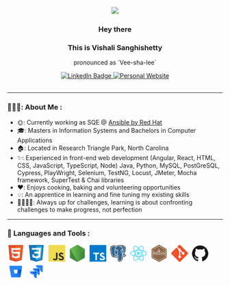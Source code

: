 <div id="header" align="center">
  <img src="https://emojipedia.org/apple/ios-16.4/woman-technologist-light-skin-tone.png" width="100"/>
  <h3>Hey there</h1>
  <h3>This is Vishali Sanghishetty</h2>
  <p>pronounced as `Vee-sha-lee`</p>

  <div id="badges">
    <a href="https://www.linkedin.com/in/vishalis/">
      <img src="https://img.shields.io/badge/LinkedIn-blue?style=for-the-badge&logo=linkedin&logoColor=white" alt="LinkedIn Badge" target="_blank"/>
    </a>
    <a href="https://vishalis.netlify.app/">
      <img src="https://img.shields.io/badge/-Personal%20Website-brightgreen?style=for-the-badge" alt="Personal Website" target="_blank"/>
    </a>
  </div>
  <div>
    <img src="https://komarev.com/ghpvc/?username=&style=flat-square&color=blue" alt=""/>
  </div>
</div>

---

### 👩🏽‍💻: About Me :
- 🌞: Currently working as SQE @ <a href="https://www.ansible.com/products/automation-platform/">Ansible by Red Hat </a>
- 🎓: Masters in Information Systems and Bachelors in Computer Applications
- 🏠: Located in Research Triangle Park, North Carolina
- ✨: Experienced in front-end web development (Angular, React, HTML, CSS, JavaScript, TypeScript, Node) Java, Python, MySQL, PostGreSQL, Cypress, PlayWright, Selenium, TestNG, Locust, JMeter, Mocha framework, SuperTest & Chai libraries
- ❤️: Enjoys cooking, baking and volunteering opportunities
- 💡: An apprentice in learning and fine tuning my existing skills
- 🏋️‍🧘🏽‍♀️: Always up for challenges, learning is about confronting challenges to make progress, not perfection

---

### :toolbox: Languages and Tools :

<div>
  <img src="https://github.com/devicons/devicon/blob/master/icons/html5/html5-original.svg" title="HTML5" alt="HTML5" width="40" height="40"/>&nbsp
  <img src="https://github.com/devicons/devicon/blob/master/icons/css3/css3-original.svg" title="CSS3" alt="CSS3" width="40" height="40"/>&nbsp
  <img src="https://github.com/devicons/devicon/blob/master/icons/javascript/javascript-original.svg" title="JavaScript" alt="JavaScript" width="40" height="40"/>&nbsp
  <img src="https://github.com/devicons/devicon/blob/master/icons/nodejs/nodejs-original.svg" title="NodeJS" alt="NodeJS" width="40" height="40"/>&nbsp
  <img src="https://github.com/devicons/devicon/blob/master/icons/typescript/typescript-original.svg" title="TypeScript" alt="TypeScript" width="40" height="40"/>&nbsp
  <img src="https://github.com/devicons/devicon/blob/master/icons/postgresql/postgresql-original.svg" title="PostgreSQL" alt="PostgreSQL" width="40" height="40"/>&nbsp
  <img src="https://github.com/devicons/devicon/blob/master/icons/react/react-original.svg" title="React" alt="React" width="40" height="40"/>&nbsp
  <img src="https://github.com/devicons/devicon/blob/master/icons/mocha/mocha-plain.svg" title="Mocha" alt="Mocha" width="40" height="40"/>&nbsp
  <img src="https://github.com/devicons/devicon/blob/master/icons/git/git-original.svg" title="Git" alt="Git" width="40" height="40"/>&nbsp
  <img src="https://github.com/devicons/devicon/blob/master/icons/github/github-original.svg" title="GitHub" alt="GitHub" width="40" height="40"/>&nbsp
  <img src="https://github.com/devicons/devicon/blob/master/icons/bitbucket/bitbucket-original.svg" title="Bitbucket" alt="Bitbucket" width="40" height="40"/>&nbsp
  <img src="https://github.com/devicons/devicon/blob/master/icons/jira/jira-original.svg" title="Jira" alt="Jira" width="40" height="40"/>&nbsp
</div>
